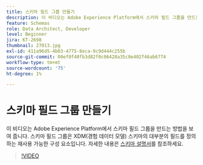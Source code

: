 ```yaml
---
title: 스키마 필드 그룹 만들기
description: 이 비디오는 Adobe Experience Platform에서 스키마 필드 그룹을 만드는 방법을 보여 줍니다. 스키마 필드 그룹은 XDM(경험 데이터 모델) 스키마의 대부분의 필드를 정의하는 재사용 가능한 구성 요소입니다.
feature: Schemas
role: Data Architect, Developer
level: Beginner
jira: KT-2698
thumbnail: 27013.jpg
exl-id: 411a96d5-4b03-4775-8eca-9c9d444c255b
source-git-commit: 00ef0f40fb3d82f0c06428a35c0e402f46ab6774
workflow-type: tm+mt
source-wordcount: '75'
ht-degree: 1%

---
```


# 스키마 필드 그룹 만들기

이 비디오는 Adobe Experience Platform에서 스키마 필드 그룹을 만드는 방법을 보여 줍니다. 스키마 필드 그룹은 XDM(경험 데이터 모델) 스키마의 대부분의 필드를 정의하는 재사용 가능한 구성 요소입니다. 자세한 내용은 [스키마 설명서](https://experienceleague.adobe.com/docs/experience-platform/xdm/home.html?lang=ko-KR)를 참조하세요.

>[!VIDEO](https://video.tv.adobe.com/v/27013?learn=on)
